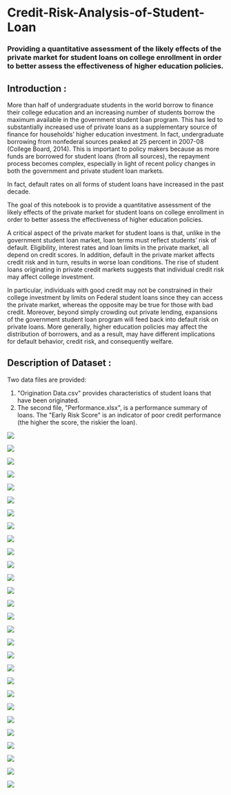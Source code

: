# Credit-Risk-Analysis-of-Student-Loan
### Providing a quantitative assessment of the likely effects of the private market for student loans on college enrollment in order to better assess the effectiveness of higher education policies.


## Introduction :
More than half of undergraduate students in the world borrow to finance their college education and an increasing number of students borrow the maximum available in the government student loan program. This has led to substantially increased use of private loans as a supplementary source of finance for households’ higher education investment. In fact, undergraduate borrowing from nonfederal sources peaked at 25 percent in 2007-08 (College Board, 2014). This is important to policy makers because as more funds are borrowed for student loans (from all sources), the repayment process becomes complex, especially in light of recent policy changes in both the government and private student loan markets.

In fact, default rates on all forms of student loans have increased in the past decade. 

The goal of this notebook is to provide a quantitative assessment of the likely effects of the private market for student loans on college enrollment in order to better assess the effectiveness of higher education policies.

A critical aspect of the private market for student loans is that, unlike in the government student loan market, loan terms must reflect students’ risk of default. Eligibility, interest rates and loan limits in the private market, all depend on credit scores. In addition, default in the private market affects credit risk and in turn, results in worse loan conditions. The rise of student loans originating in private credit markets suggests that individual credit risk may affect college investment.

In particular, individuals with good credit may not be constrained in their college investment by limits on Federal student loans since they can access the private market, whereas the opposite may be true for those with bad credit. Moreover, beyond simply crowding out private lending, expansions of the government student loan program will feed back into default risk on private loans. More generally, higher education policies may affect the distribution of borrowers, and as a result, may have different implications for default behavior, credit risk, and consequently welfare.

## Description of Dataset :
Two data files are provided:

  1. "Origination Data.csv" provides characteristics of student loans that have been originated.
  2. The second file, "Performance.xlsx", is a performance summary of loans. The "Early Risk Score" is an indicator of poor credit performance (the higher the score, the riskier the loan).

![](https://github.com/ShivankUdayawal/Credit-Risk-Analysis-of-Student-Loan/blob/main/Data%20Visualization/01.jpg)

![](https://github.com/ShivankUdayawal/Credit-Risk-Analysis-of-Student-Loan/blob/main/Data%20Visualization/02.jpg)

![](https://github.com/ShivankUdayawal/Credit-Risk-Analysis-of-Student-Loan/blob/main/Data%20Visualization/03.jpg)

![](https://github.com/ShivankUdayawal/Credit-Risk-Analysis-of-Student-Loan/blob/main/Data%20Visualization/04.jpg)

![](https://github.com/ShivankUdayawal/Credit-Risk-Analysis-of-Student-Loan/blob/main/Data%20Visualization/05.jpg)

![](https://github.com/ShivankUdayawal/Credit-Risk-Analysis-of-Student-Loan/blob/main/Data%20Visualization/06.jpg)

![](https://github.com/ShivankUdayawal/Credit-Risk-Analysis-of-Student-Loan/blob/main/Data%20Visualization/07.jpg)

![](https://github.com/ShivankUdayawal/Credit-Risk-Analysis-of-Student-Loan/blob/main/Data%20Visualization/08.jpg)

![](https://github.com/ShivankUdayawal/Credit-Risk-Analysis-of-Student-Loan/blob/main/Data%20Visualization/09.jpg)

![](https://github.com/ShivankUdayawal/Credit-Risk-Analysis-of-Student-Loan/blob/main/Data%20Visualization/10.jpg)

![](https://github.com/ShivankUdayawal/Credit-Risk-Analysis-of-Student-Loan/blob/main/Data%20Visualization/16.jpg)

![](https://github.com/ShivankUdayawal/Credit-Risk-Analysis-of-Student-Loan/blob/main/Data%20Visualization/17.jpg)

![](https://github.com/ShivankUdayawal/Credit-Risk-Analysis-of-Student-Loan/blob/main/Data%20Visualization/18.jpg)

![](https://github.com/ShivankUdayawal/Credit-Risk-Analysis-of-Student-Loan/blob/main/Data%20Visualization/19.jpg)

![](https://github.com/ShivankUdayawal/Credit-Risk-Analysis-of-Student-Loan/blob/main/Data%20Visualization/20.jpg)

![](https://github.com/ShivankUdayawal/Credit-Risk-Analysis-of-Student-Loan/blob/main/Data%20Visualization/21.jpg)

![](https://github.com/ShivankUdayawal/Credit-Risk-Analysis-of-Student-Loan/blob/main/Data%20Visualization/22.jpg)

![](https://github.com/ShivankUdayawal/Credit-Risk-Analysis-of-Student-Loan/blob/main/Data%20Visualization/23.jpg)

![](https://github.com/ShivankUdayawal/Credit-Risk-Analysis-of-Student-Loan/blob/main/Data%20Visualization/24.jpg)

![](https://github.com/ShivankUdayawal/Credit-Risk-Analysis-of-Student-Loan/blob/main/Data%20Visualization/25.jpg)

![](https://github.com/ShivankUdayawal/Credit-Risk-Analysis-of-Student-Loan/blob/main/Data%20Visualization/26.jpg)

![](https://github.com/ShivankUdayawal/Credit-Risk-Analysis-of-Student-Loan/blob/main/Data%20Visualization/28.jpg)

![](https://github.com/ShivankUdayawal/Credit-Risk-Analysis-of-Student-Loan/blob/main/Data%20Visualization/29.jpg)

![](https://github.com/ShivankUdayawal/Credit-Risk-Analysis-of-Student-Loan/blob/main/Data%20Visualization/30.jpg)

![](https://github.com/ShivankUdayawal/Credit-Risk-Analysis-of-Student-Loan/blob/main/Data%20Visualization/33.jpg)

![](https://github.com/ShivankUdayawal/Credit-Risk-Analysis-of-Student-Loan/blob/main/Data%20Visualization/34.jpg)

![](https://github.com/ShivankUdayawal/Credit-Risk-Analysis-of-Student-Loan/blob/main/Data%20Visualization/35.jpg)

![](https://github.com/ShivankUdayawal/Credit-Risk-Analysis-of-Student-Loan/blob/main/Data%20Visualization/36.jpg)
